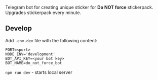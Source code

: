 Telegram bot for creating unique sticker for **Do NOT force** stickerpack. Upgrades stickerpack every minute.

## Develop
Add `.env.dev` file with the following content:
```
PORT=<port>
NODE_ENV='development'
BOT_API_KEY=<your bot key>
BOT_NAME=do_not_force_bot
``` 

`npm run dev` - starts local server 
